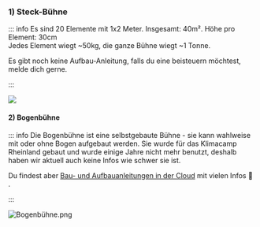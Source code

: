 ### 1) Steck-Bühne

::: info
Es sind 20 Elemente mit 1x2 Meter. Insgesamt: 40m². Höhe pro Element: 30cm  
Jedes Element wiegt \~50kg, die ganze Bühne wiegt \~1 Tonne.

Es gibt noch keine Aufbau-Anleitung, falls du eine beisteuern möchtest, melde dich gerne.

:::

![](.attachments.2186410/signal-2022-07-14-121818_001.cleaned%20%282%29.jpeg)

#### 2) Bogenbühne

::: info
Die Bogenbühne ist eine selbstgebaute Bühne - sie kann wahlweise mit oder ohne Bogen aufgebaut werden. Sie wurde für das Klimacamp Rheinland gebaut und wurde einige Jahre nicht mehr benutzt, deshalb haben wir aktuell auch keine Infos wie schwer sie ist.

Du findest aber [Bau- und Aufbauanleitungen in der Cloud](https://cloud.livingutopia.org/s/jdYFoAM8btZzcqR?path=%2FB%C3%BChne+und+Tontechnik%2FB%C3%BChne%2FB%C3%BChne+Archimedischer+Bogen+KCR) mit vielen Infos 🙂 .

:::

![Bogenbühne.png](.attachments.2186410/image%20%283%29.png)